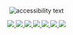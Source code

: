 
<p align="center">
  <img src="https://ik.imagekit.io/rafaelmartins/README_Rafael_Martins_adqRxBjeX.svg"  alt="accessibility text">
</p>

<p align="center">
  <a
    href="https://rafaelmartins92.github.io/portfolio/"
    alt="Portfolio"
    target="_blank"
  >
    <img src="https://img.shields.io/badge/website-1A1A1A?style=for-the-badge&logo=dev.to&logoColor=FCBD38" />
  </a>
  <a
    href="https://www.linkedin.com/in/rafael-martins92/" 
    alt="LinkedIn"
    target="_blank"
  >
    <img src="https://img.shields.io/badge/linkedin-1A1A1A.svg?style=for-the-badge&logo=linkedin&logoColor=FCBD38" />
  </a>
  <a
    href="https://codepen.io/rafaelmartins92" 
    alt="Codepen"
    target="_blank"
  >
    <img src="https://img.shields.io/badge/codepen-1A1A1A?style=for-the-badge&logo=codepen&logoColor=FCBD38" />
  </a>
  <a
    href="https://medium.com/@rafael.martins92" 
    alt="Medium"
    target="_blank"
  >
    <img src="https://img.shields.io/badge/medium-1A1A1A.svg?style=for-the-badge&logo=Medium&logoColor=FCBD38" />
  </a>
  <a
    href="mailto:rafael.martins92@outlook.com" 
    alt="Outlook"
    target="_blank"
  >
    <img src="https://img.shields.io/badge/email-1A1A1A?style=for-the-badge&logo=microsoft-outlook&logoColor=FCBD38" />
  </a>
  <a
    href="https://whats.link/rafaelmartins1992" 
    alt="WhatsApp"
    target="_blank"
  >
    <img src="https://img.shields.io/badge/whatsapp-1A1A1A?style=for-the-badge&logo=whatsapp&logoColor=FCBD38" />
  </a>
  <a
    href="https://www.instagram.com/raafs92" 
    alt="Instagram"
    target="_blank"
  >
    <img src="https://img.shields.io/badge/instagram-1A1A1A.svg?style=for-the-badge&logo=Instagram&logoColor=FCBD38" />
  </a>
  
<!--
I'm Rafael Martins, I'm a Front-end Developer <img src="https://github.com/rafaelmartins92/rafaelmartins92/blob/master/developer.gif" width="32px">

- 🚀 I’m currently learning: JavaScript, React JS and React Native
- 💬 Ask me about: Technology, Photography, Travels and Investments
- 📣 We can talk in: English or Portuguese

Here are some ideas to get you started:

- 🔭 I’m currently working on my personal blog with Gatsby, React, GraphQL and Netlify 
- 🌱 I’m currently learning ...
- 👯 I’m looking to collaborate on ...
- 🤔 I’m looking for help with ...
- 💬 Ask me about ...
- 📫 How to reach me: ...
- 😄 Pronouns: ...
- ⚡ Fun fact: ...

### Useful links: 
[👉🏻 Portfolio](https://rafaelmartins92.github.io/portfolio/) [👉🏻 Linkedin](https://www.linkedin.com/in/rafael-martins92/) [👉🏻 Medium](https://medium.com/@rafael.martins92) [👉🏻 Instagram](https://www.instagram.com/raafs92)

-->
